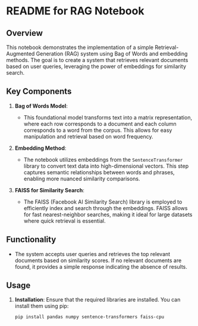 

# README for RAG Notebook

## Overview

This notebook demonstrates the implementation of a simple Retrieval-Augmented Generation (RAG) system using Bag of Words and embedding methods. The goal is to create a system that retrieves relevant documents based on user queries, leveraging the power of embeddings for similarity search.

## Key Components

1. **Bag of Words Model**: 
   - This foundational model transforms text into a matrix representation, where each row corresponds to a document and each column corresponds to a word from the corpus. This allows for easy manipulation and retrieval based on word frequency.

2. **Embedding Method**:
   - The notebook utilizes embeddings from the `SentenceTransformer` library to convert text data into high-dimensional vectors. This step captures semantic relationships between words and phrases, enabling more nuanced similarity comparisons.

3. **FAISS for Similarity Search**:
   - The FAISS (Facebook AI Similarity Search) library is employed to efficiently index and search through the embeddings. FAISS allows for fast nearest-neighbor searches, making it ideal for large datasets where quick retrieval is essential.

## Functionality

- The system accepts user queries and retrieves the top relevant documents based on similarity scores. If no relevant documents are found, it provides a simple response indicating the absence of results.

## Usage

1. **Installation**: Ensure that the required libraries are installed. You can install them using pip:
   ```bash
   pip install pandas numpy sentence-transformers faiss-cpu
